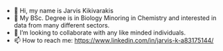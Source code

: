 - 👋 Hi, my name is Jarvis Kikivarakis
- 🌱 My BSc. Degree is in Biology Minoring in Chemistry and interested in data from many different sectors. 
- 💞️ I’m looking to collaborate with any like minded individuals.
- 📫 How to reach me: https://www.linkedin.com/in/jarvis-k-a83175144/

<!---
JarvisKiki/JarvisKiki is a ✨ special ✨ repository because its `README.md` (this file) appears on your GitHub profile.
You can click the Preview link to take a look at your changes.
--->
